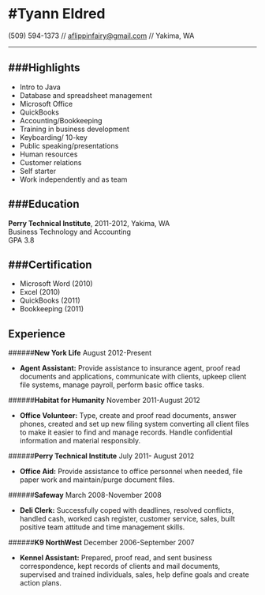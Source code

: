 #Tyann Eldred
================
(509) 594-1373 // aflippinfairy@gmail.com // Yakima, WA
* * * * *
###Highlights
--------------
  + Intro to Java
  + Database and spreadsheet management  
  + Microsoft Office
  + QuickBooks
  + Accounting/Bookkeeping
  + Training in business development
  + Keyboarding/ 10-key
  + Public speaking/presentations
  + Human resources
  + Customer relations
  + Self starter
  + Work independently and as team

###Education  
-----------
  **Perry Technical Institute**, 2011-2012, Yakima, WA  
  Business Technology and Accounting  
  GPA 3.8

###Certification
---------------
  + Microsoft Word (2010) 
  + Excel (2010)
  + QuickBooks (2011) 
  + Bookkeeping (2011)
    
Experience
-------------
######**New York Life** August 2012-Present
  + **Agent Assistant:** Provide assistance to insurance agent, proof read documents and applications, communicate with clients,  upkeep client file systems, manage payroll, perform basic office tasks.

######**Habitat for Humanity** November 2011-August 2012  
  + **Office Volunteer:** Type, create and proof read documents, answer phones, created and set up new filing system converting all client files to make it easier to find and manage records. Handle confidential information and material responsibly.

######**Perry Technical Institute** July 2011- August 2012
  + **Office Aid:** Provide assistance to office personnel when needed, file paper work and maintain/purge document files.
  
######**Safeway** March 2008-November 2008
  + **Deli Clerk:** Successfully coped with deadlines, resolved conflicts, handled cash, worked cash register, customer service, sales, built positive team attitude and time management skills.

######**K9 NorthWest** December 2006-September 2007
  + **Kennel Assistant:** Prepared, proof read, and sent business correspondence, kept records of clients and mail documents, supervised and trained individuals, sales, help define goals and create action plans.
